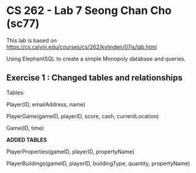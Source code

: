 # CS 262 - Lab 7 Seong Chan Cho (sc77)

This lab is based on https://cs.calvin.edu/courses/cs/262/kvlinden/07is/lab.html

Using ElephantSQL to create a simple Monopoly database and queries.

## Exercise 1 : Changed tables and relationships

Tables:

Player(ID, emailAddress, name)

PlayerGame(gameID, playerID, score, cash, currentLocation)

Game(ID, time)

**ADDED TABLES**

PlayerProperties(gameID, playerID, propertyName)

PlayerBuildings(gameID, playerID, buildingType, quantity, propertyName)
